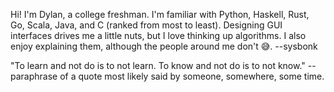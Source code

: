 Hi! I'm Dylan, a college freshman. I'm familiar with Python, Haskell, Rust, Go, Scala, Java, and C (ranked from 
most to least). Designing GUI interfaces drives me a little nuts, but I love thinking 
up algorithms. I also enjoy explaining them, although the people around me don't 😅.
\-\-sysbonk

"To learn and not do is to not learn. To know and not do is to not know."
\-\-paraphrase of a quote most likely said by someone, somewhere, some time.
